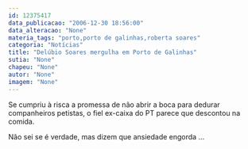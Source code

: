 ```yaml
---
id: 12375417
data_publicacao: "2006-12-30 18:56:00"
data_alteracao: "None"
materia_tags: "porto,porto de galinhas,roberta soares"
categoria: "Notícias"
title: "Delúbio Soares mergulha em Porto de Galinhas"
sutia: "None"
chapeu: "None"
autor: "None"
imagem: "None"
---
```

<p><P>Se cumpriu à risca a promessa de não abrir a boca para dedurar companheiros petistas, o fiel ex-caixa do PT parece que descontou na comida.</P></p>
<p><P>Não sei se é verdade, mas dizem que ansiedade engorda ...</P> </p>
